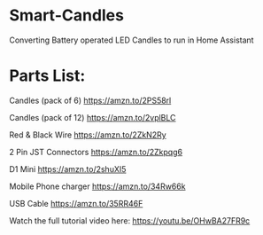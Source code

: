 # Smart-Candles
Converting Battery operated LED Candles to run in Home Assistant

# Parts List:
 Candles (pack of 6)
 https://amzn.to/2PS58rl
 
 Candles (pack of 12)
 https://amzn.to/2vplBLC
 
 Red & Black Wire
 https://amzn.to/2ZkN2Ry
 
 2 Pin JST Connectors
 https://amzn.to/2Zkpqg6
 
 D1 Mini
 https://amzn.to/2shuXI5
 
 Mobile Phone charger
 https://amzn.to/34Rw66k
 
 USB Cable
 https://amzn.to/35RR46F

Watch the full tutorial video here:
https://youtu.be/OHwBA27FR9c
